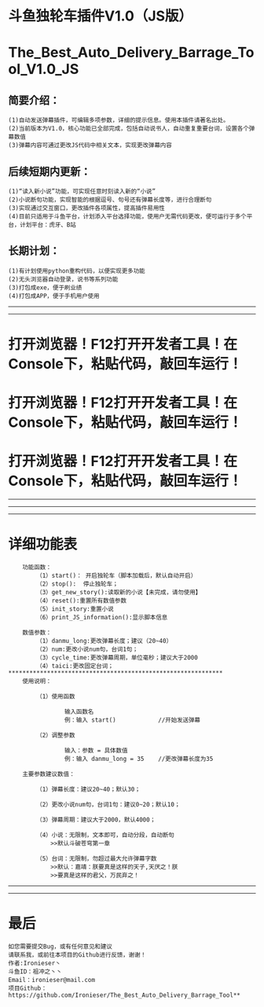 # 斗鱼独轮车插件V1.0（JS版）
# The_Best_Auto_Delivery_Barrage_Tool_V1.0_JS
## 简要介绍：
	(1)自动发送弹幕插件，可编辑多项参数，详细的提示信息。使用本插件请著名出处。
	(2)当前版本为V1.0，核心功能已全部完成，包括自动说书人，自动重复重要台词，设置各个弹幕数值
	(3)弹幕内容可通过更改JS代码中相关文本，实现更改弹幕内容
## 后续短期内更新：
	(1)“读入新小说”功能，可实现任意时刻读入新的“小说”
	(2)小说断句功能，实现智能的根据逗号、句号还有弹幕长度等，进行合理断句
	(3)实现通过交互窗口，更改插件各项属性，提高插件易用性
	(4)目前只适用于斗鱼平台，计划添入平台选择功能，使用户无需代码更改，便可运行于多个平台，计划平台：虎牙、B站
## 长期计划：
	(1)有计划使用python重构代码，以便实现更多功能
	(2)无头浏览器自动登录，说书等系列功能
	(3)打包成exe，便于刷业绩	
	(4)打包成APP，便于手机用户使用



***************************************************************
***************************************************************
# 打开浏览器！F12打开开发者工具！在Console下，粘贴代码，敲回车运行！
# 打开浏览器！F12打开开发者工具！在Console下，粘贴代码，敲回车运行！
# 打开浏览器！F12打开开发者工具！在Console下，粘贴代码，敲回车运行！
***************************************************************
***************************************************************
***************************************************************
# 详细功能表
					
		功能函数：
			（1）start()：	开启独轮车（脚本加载后，默认自动开启）
			（2）stop():	停止独轮车；
			（3）get_new_story():读取新的小说【未完成，请勿使用】
			（4）reset():重置所有数值参数
			（5）init_story:重置小说
			（6）print_JS_information():显示脚本信息
			
		数值参数：
			（1）danmu_long:更改弹幕长度；建议（20~40）
			（2）num:更改小说num句，台词1句；
			（3）cycle_time:更改弹幕周期，单位毫秒；建议大于2000
			（4）taici:更改固定台词；
	*************************************************************
		使用说明：
		
			（1）使用函数
			
					输入函数名
					例：输入 start()			//开始发送弹幕
					
			（2）调整参数
			
					输入：参数 = 具体数值
					例：输入 danmu_long = 35 	//更改弹幕长度为35
				
		主要参数建议数值：
		
			（1）弹幕长度：建议20~40；默认30；
			
			（2）更改小说num句，台词1句：建议0~20；默认10；
			
			（3）弹幕周期：建议大于2000，默认4000；
			
			（4）小说：无限制，文本即可，自动分段，自动断句
				>>默认斗破苍穹第一章
				
			（5）台词：无限制，勿超过最大允许弹幕字数
				>>默认：嘉靖：朕要真是这样的天子,天厌之！朕			
				>>要真是这样的君父，万民弃之！
********************************************************************
**********************************************************************
# 最后	
	
	如您需要提交Bug，或有任何意见和建议	
	请联系我，或前往本项目的Github进行反馈，谢谢！	
	作者:Ironieser丶
	斗鱼ID：祖冲之丶丶
	Email：ironieser@mail.com
	项目Github：https://github.com/Ironieser/The_Best_Auto_Delivery_Barrage_Tool**
